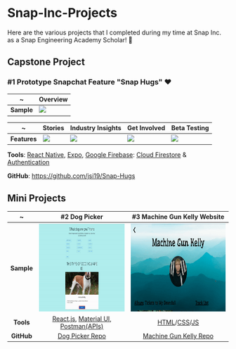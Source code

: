 # Snap-Inc-Projects
Here are the various projects that I completed during my time at Snap Inc. as a Snap Engineering Academy Scholar! 👻

## Capstone Project


### #1 Prototype Snapchat Feature "Snap Hugs" ♥

~ | Overview |
|---|---|
**Sample** | [<img src="Samples/Snap-Hugs/hugs_overview.gif" height="500"/>](https://github.com/jsi19/Snap-Hugs) | 

~ | Stories | Industry Insights | Get Involved | Beta Testing |
|-|-----|-----|-----|-----|
**Features** | [<img src="Samples/Snap-Hugs/hugs_stories.gif" height="500"/>](https://github.com/jsi19/Snap-Hugs) | [<img src="Samples/Snap-Hugs/hugs_insights.gif" height="500"/>](https://github.com/jsi19/Snap-Hugs) | [<img src="Samples/Snap-Hugs/hugs_partners.gif" height="500"/>](https://github.com/jsi19/Snap-Hugs) | [<img src="Samples/Snap-Hugs/hugs_beta.gif" height="500"/>](https://github.com/jsi19/Snap-Hugs) |

**Tools**: [React Native](https://reactnative.dev/), [Expo](https://expo.dev/), [Google Firebase](https://firebase.google.com/): [Cloud Firestore](https://firebase.google.com/docs/firestore) & [Authentication](https://firebase.google.com/docs/auth)

**GitHub**: https://github.com/jsi19/Snap-Hugs


## Mini Projects

~ | #2 Dog Picker | #3 Machine Gun Kelly Website |
:-------------------------:|:-------------------------:|:-------------------------:|
**Sample** | [<img src="Samples/DogPicker.gif" height="200"/>](https://github.com/Snap-Engineering-Academy-2022/Jonathan-DogPicker) | [<img src="Samples/artist_website.gif" height="200"/>](https://github.com/Snap-Engineering-Academy-2022/classwebsite/tree/main/Jonathan)|
**Tools** | [React.js](https://reactjs.org/), [Material UI](https://mui.com/), [Postman(APIs)](https://www.postman.com/) | [HTML](https://developer.mozilla.org/en-US/docs/Web/HTML)/[CSS](https://developer.mozilla.org/en-US/docs/Web/CSS)/[JS](https://www.javascript.com/)
**GitHub** | [Dog Picker Repo](https://github.com/Snap-Engineering-Academy-2022/Jonathan-DogPicker) | [Machine Gun Kelly Repo](https://github.com/Snap-Engineering-Academy-2022/classwebsite/tree/main/Jonathan) |
